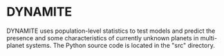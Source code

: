 # DYNAMITE

DYNAMITE uses population-level statistics to test models and predict the presence and some characteristics of currently unknown planets in multi-planet systems. The Python source code is located in the "src" directory.
